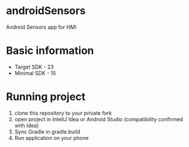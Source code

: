 # androidSensors
Android Sensors app for HMI 

# Basic information
* Target SDK - 23
* Minimal SDK - 15

# Running project
1. clone this repository to your private fork
1. open project in InteliJ Idea or Android Studio (compatibility confirmed with Idea)
1. Sync Gradle in gradle.build
1. Run application on your phone

